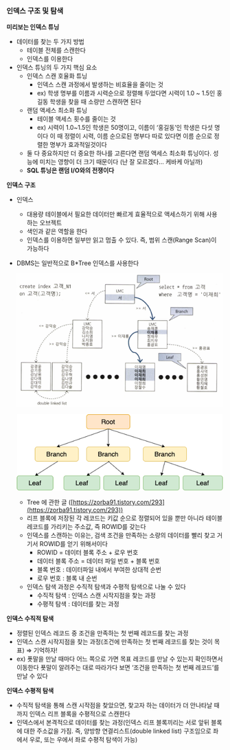 ### 인덱스 구조 및 탐색

**미리보는 인덱스 튜닝**

- 데이터를 찾는 두 가지 방법
    - 테이블 전체를 스캔한다
    - 인덱스를 이용한다
- 인덱스 튜닝의 두 가지 핵심 요소
    - 인덱스 스캔 호율화 튜닝
        - 인덱스 스캔 과정에서 발생하는 비효율을 줄이는 것
        - ex) 학생 명부를 이름과 시력순으로 정렬해 두었다면 시력이 1.0 ~ 1.5인 홍길동 학생을 찾을 때 소량만 스캔하면 된다
    - 랜덤 액세스 최소화 튜닝
        - 테이블 액세스 횟수를 줄이는 것
        - ex) 시력이 1.0~1.5인 학생은 50명이고, 이름이 ‘홍길동’인 학생은 다섯 명이다 이 때 정렬이 시력, 이름 순으로된 명부다 따로 있다면 이름 순으로 정렬한 명부가 효과적일것이다
    - 둘 다 중요하지만 더 중요한 하나를 고른다면 랜덤 액세스 최소화 튜닝이다. 성능에 미치는 영향이 더 크기 때문이다 (난 잘 모르겠다… 케바케 아닐까)
    - **SQL 튜닝은 랜덤 I/O와의 전쟁이다**

**인덱스 구조**

- 인덱스
    - 대용량 테이블에서 필요한 데이터만 빠르게 효율적으로 액세스하기 위해 사용하는 오브젝트
    - 색인과 같은 역할을 한다
    - 인덱스를 이용하면 일부만 읽고 멈출 수 있다. 즉, 범위 스캔(Range Scan)이 가능하다
- DBMS는 일반적으로 B*Tree 인덱스를 사용한다

  ![img.png](img.png)

  ![img_1.png](img_1.png)

    - Tree 에 관한 글 ([https://zorba91.tistory.com/293](https://zorba91.tistory.com/293))
    - 리프 블록에 저장된 각 레코드는 키값 순으로 정렬되어 있을 뿐만 아니라 테이블 레코드를 가리키는 주소값, 즉 ROWID를 갖는다
    - 인덱스를 스캔하는 이유는, 검색 조건을 만족하는 소량의 데이터를 빨리 찾고 거기서 ROWID를 얻기 위해서이다
        - ROWID = 데이터 블록 주소 + 로우 번호
        - 데이터 블록 주소 = 데이터 파일 번호 + 블록 번호
        - 블록 번호 : 데이터파일 내에서 부여한 상대적 순번
        - 로우 번호 : 블록 내 순번
    - 인덱스 탐색 과정은 수직적 탐색과 수평적 탐색으로 나눌 수 있다
        - 수직적 탐색 : 인덱스 스캔 시작지점을 찾는 과정
        - 수평적 탐색 : 데이터를 찾는 과정

**인덱스 수직적 탐색**

- 정렬된 인덱스 레코드 중 조건을 만족하는 첫 번째 레코드를 찾는 과정
- 인덱스 스캔 시작지점을 찾는 과정(조건에 만족하는 첫 번째 레코드를 찾는 것이 목표) ⇒ 기억하자!
- ex) 푯말을 만날 때마다 어느 쪽으로 가면 목표 레코드를 만날 수 있는지 확인하면서 이동한다
  푯말이 알려주는 대로 따라가다 보면 ‘조건을 만족하는 첫 번째 레코드’를 만날 수 있다

**인덱스 수평적 탐색**

- 수직적 탐색을 통해 스캔 시작점을 찾았으면, 찾고자 하는 데이터가 더 안나타날 때까지 인덱스 리프 블록을 수평적으로 스캔한다
- 인덱스에서 본격적으로 데이터를 찾는 과정(인덱스 리프 블록끼리는 서로 앞뒤 블록에 대한 주소값을 가짐. 즉, 양방향 연결리스트(double linked list) 구조임으로 좌에서 우로, 또는 우에서 좌로 수평적 탐색이 가능)
